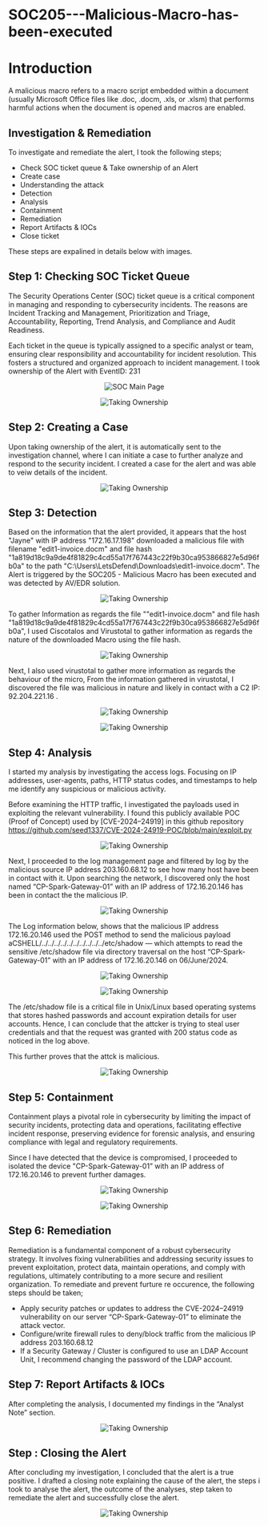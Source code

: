 # SOC205---Malicious-Macro-has-been-executed

# Introduction
A malicious macro refers to a macro script embedded within a document (usually Microsoft Office files like .doc, .docm, .xls, or .xlsm) that performs harmful actions when the document is opened and macros are enabled.

## Investigation & Remediation
To investigate and remediate the alert, I took the following steps;
 - Check SOC ticket queue & Take ownership of an Alert
 - Create case
 - Understanding the attack
 - Detection
 - Analysis
 - Containment
 - Remediation
 - Report Artifacts & IOCs
 - Close ticket

These steps are expalined in details below with images.

## Step 1: Checking SOC Ticket Queue
The Security Operations Center (SOC) ticket queue is a critical component in managing and responding to cybersecurity incidents. The reasons are Incident Tracking and Management, Prioritization and Triage, Accountability, Reporting, Trend Analysis, and Compliance and Audit Readiness.

Each ticket in the queue is typically assigned to a specific analyst or team, ensuring clear responsibility and accountability for incident resolution. This fosters a structured and organized approach to incident management. I took ownership of the Alert with EventID: 231
 <p align="center">
  <img src="images/1.png" alt="SOC Main Page">
</p>
 <p align="center">
  <img src="images/2.png" alt="Taking Ownership">
</p>

## Step 2: Creating a Case
Upon taking ownership of the alert, it is automatically sent to the investigation channel, where I can initiate a case to further analyze and respond to the security incident. I created a case for the alert and was able to veiw details of the incident. 
 <p align="center">
  <img src="images/3.png" alt="Taking Ownership">
</p>

## Step 3: Detection
Based on the information that the alert provided, it appears that the host "Jayne" with IP address "172.16.17.198" downloaded a malicious file with filename "edit1-invoice.docm" and file hash "1a819d18c9a9de4f81829c4cd55a17f767443c22f9b30ca953866827e5d96fb0a" to the path "C:\Users\LetsDefend\Downloads\edit1-invoice.docm". The Alert is triggered by the SOC205 - Malicious Macro has been executed and was detected by AV/EDR solution.
<p align="center">
  <img src="images/4.png" alt="Taking Ownership">
</p>

To gather Information as regards the file ""edit1-invoice.docm" and file hash "1a819d18c9a9de4f81829c4cd55a17f767443c22f9b30ca953866827e5d96fb0a", I used Ciscotalos and Virustotal to gather information as regards the nature of the downloaded Macro using the file hash.
<p align="center">
  <img src="images/5.png" alt="Taking Ownership">
</p>

Next, I also used virustotal to gather more information as regards the behaviour of the micro, From the information gathered in virustotal, I discovered the file was malicious in nature and likely in contact with a C2 IP: 92.204.221.16 . 
<p align="center">
  <img src="images/6.png" alt="Taking Ownership">
</p>
<p align="center">
  <img src="images/7.png" alt="Taking Ownership">
</p>
 
## Step 4: Analysis
I started my analysis by investigating the access logs. Focusing on IP addresses, user-agents, paths, HTTP status codes, and timestamps to help me identify any suspicious or malicious activity.

Before examining the HTTP traffic, I investigated the payloads used in exploiting the relevant vulnerability. I found this publicly available POC (Proof of Concept) used by [CVE-2024–24919] in this github repository https://github.com/seed1337/CVE-2024-24919-POC/blob/main/exploit.py 
<p align="center">
  <img src="images/8.png" alt="Taking Ownership">
</p>

Next, I proceeded to the log management page and filtered by log by the malicious source IP address 203.160.68.12 to see how many host have been in contact with it. Upon searching the network, I discovered only the host named “CP-Spark-Gateway-01” with an IP address of 172.16.20.146 has been in contact the the malicious IP.
<p align="center">
  <img src="images/9.png" alt="Taking Ownership">
</p>

The Log information below, shows that the malicious IP address 172.16.20.146 used the POST method to send the malicious payload aCSHELL/../../../../../../../../../../etc/shadow — which attempts to read the sensitive /etc/shadow file via directory traversal on the host “CP-Spark-Gateway-01” with an IP address of 172.16.20.146 on 06/June/2024.
<p align="center">
  <img src="images/10.png" alt="Taking Ownership">
</p>
<p align="center">
  <img src="images/11.png" alt="Taking Ownership">
</p>

The /etc/shadow file is a critical file in Unix/Linux based operating systems that stores hashed passwords and account expiration details for user accounts. Hence, I can conclude that the attcker is trying to steal user credentials and that the request was granted with 200 status code as noticed in the log above.

This further proves that the attck is malicious.
<p align="center">
  <img src="images/12.png" alt="Taking Ownership">
</p>

## Step 5: Containment
Containment plays a pivotal role in cybersecurity by limiting the impact of security incidents, protecting data and operations, facilitating effective incident response, preserving evidence for forensic analysis, and ensuring compliance with legal and regulatory requirements.

Since I have detected that the device is compromised, I proceeded to isolated the device "CP-Spark-Gateway-01” with an IP address of 172.16.20.146 to prevent further damages. 
<p align="center">
  <img src="images/13.png" alt="Taking Ownership">
</p>
<p align="center">
  <img src="images/14.png" alt="Taking Ownership">
</p>

## Step 6: Remediation
Remediation is a fundamental component of a robust cybersecurity strategy. It involves fixing vulnerabilities and addressing security issues to prevent exploitation, protect data, maintain operations, and comply with regulations, ultimately contributing to a more secure and resilient organization. To remediate and prevent furture re occurence, the following steps should be taken;
 - Apply security patches or updates to address the CVE-2024–24919 vulnerability on our server “CP-Spark-Gateway-01” to eliminate the attack vector.
 - Configure/write firewall rules to deny/block traffic from the malicious IP address 203.160.68.12
 - If a Security Gateway / Cluster is configured to use an LDAP Account Unit, I recommend changing the password of the LDAP account.

## Step 7: Report Artifacts & IOCs
After completing the analysis, I documented my findings in the “Analyst Note” section.
<p align="center">
  <img src="images/15.png" alt="Taking Ownership">
</p>

## Step : Closing the Alert
After concluding my investigation, I concluded that the alert is a true positive. I drafted a closing note explaining the cause of the alert, the steps i took to analyse the alert, the outcome of the analyses, step taken to remediate the alert and successfully close the alert. 
<p align="center">
  <img src="images/16.png" alt="Taking Ownership">
</p>


 




